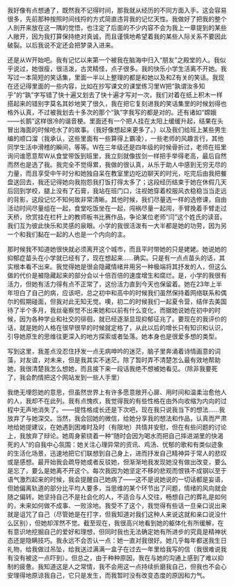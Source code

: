 我好像有点想通了，既然我不记得时间，那我就从经历的不同方面入手。这会容易很多，先前那种按照时间线捋的方式简直违背我的记忆天性。我做好了把我的整个人剖开来放在这一隅的觉悟，也注定了后面的不少内容不会为我上一章提到的某些人敞开，因为我打算保持绝对真诚，而且谨慎地希望着我的某些人际关系不要因此破裂。以后我说不定还会把梦录入进来。

还是从W开始吧。我有记忆以来第一个被我在脑海中归入“朋友”之殿堂的人。我似乎说过，她很瘦，很活泼，古灵精怪，点子很多。我的快乐小学生活离不开她。我写过一本简短的笑话集，里面一半以上整理的都是和她以及和Z有关的笑话。我现在还记得里面的一些内容，比如在抄写课文的课堂练习里W把“孰谓汝多知乎”的“孰”字写错了快十遍又划去了快十遍才写对一次，我们对着在纸上积木一样搭起来的错别字莫名其妙地笑了很久，我在把它复刻进我的笑话集里的时候划得也格外认真，不过被我划去十多次的那个“孰”字我写的都是对的。还有诸如“嫦娥——长鹅”这样很冷的谐音梗。里面还有一个把人挂在太阳上缓缓升起，结果在头冒出海面的时候呛水了的故事。（我好像想起来更多了。）以及我们给班上某些男生编的顺口溜（我承认，这些里面有一些算得上霸凌），一些老师的风趣言行，其他同学生活中滑稽的瞬间，等等。W在三年级还是四年级的时候骨折过，老师在班里询问谁愿意帮W从食堂带饭到班里，我立刻就像拔剑一样把手举得老高，最后自然而然也是选了我。我完全不觉得累，我做的很认真，从乐于助人中感到无穷无尽的力量，而且享受中午时分和她独自呆在教室里边吃边聊天的时光，吃完后由我把餐盘送回去，我还记得她向我抱怨我打饭打得太多了；这段经历结束于她在休假几天后回到学校，腿上没有了石膏，我站在班门口，注视她穿着校服风衣稳稳当当走远的背影，这段记忆不知何故非常清晰。其他时候，我们尽量选一样的选修课，自由活动时间尽量组在一起，食堂吃饭坐在一起，闯祸尽量一起闯，手臂挽着手臂走过天桥，欣赏挂在栏杆上的教师板书比赛作品，争论某位老师“闫”这个姓氏的读音。我们互为彼此快乐和灵感的泉眼。小学的我很活泼有一大半都是她的功劳，因为另一个和我们黏在一起的人也是一个内向的主。

那时候我不知道她很快就必须离开这个城市，而且平时带她的只是姥姥。她说她的抑郁症苗头在小学就已经有了，现在想起来……确实。只是有一点点苗头的话，其实根本看不出来。我觉得她是很会隐藏情绪并用另一种极端将其抒发的人，但这么做的代价是被隐藏起来的部分会以十倍百倍的速度增生和腐烂。是，小学的我很有活力，但她有活力得有点不正常了，这份活力直到今天也保留着。她在23年上半年坦白了自己的病，应该吧，总之初中和高中的时候我们虽然保持着网络联系和偶尔的假期碰面，但我对此无知无觉。噢，初二的时候我们一起夏令营，结伴去美国待了半个多月，我丝毫察觉不出来她和以前有什么变化，而据她说她在初中的时候，因为各种学业和社交的徘徊，就已经逐渐显现抑郁征兆了。要现在的我评价的话，就是她的人格在很早很早的时候就定格了，从此以后的增长只有知识和认识，引导她原生的思维往更深入的地方探索或者坠落。她本身也是很爱多想的类型。

写到这里，我差点没忍住抒发一点无病呻吟的迷茫，脑子里奔涌着诗情画意的词藻，对友谊，对未来，但是我其实不迷茫。除了暂时弄不清楚怎么最有效地帮助她，我很清楚我怎么想她，而且接下来一段话我绝不想被她看见。（除非我要死了，我会酌情把这个网站发到一些人手里）

我绝无埋怨她的意思，但虽然世界上有许多愿意敞开心扉、用时间和温柔治愈他人的人，我却不在此列。我有点愧疚，我觉得我的有些性格在由外向收缩为内向的过程中无声地消失了。——提性格成长还是下次吧，现在我只说我当下的想法……我放弃了与她深交。当然，我会回她的微信，给她分享我的想法和作品，认真而严肃地给她提建议，在她遇到困难时及时（有限地）共情并安慰，但在有些问题的讨论上，我放弃了辩论。她周身萦绕着一种“随时会因为喝水而把自己摔进湖里的快渴死的人”的自我中心氛围：她关注心理异常的资讯、鸡汤、忧郁的歌和有类似迹象的生活化场景，迅速地把它们联想到自己身上，进而抒发自己精神异于常人的悲叹或是感想。最开始我会疏导她或者反驳她，但渐渐地我发现她没有做出改变，要么是忘了，要么是她离不开这个。每次我因为她坚定不移的悲观而恨铁不成钢以至于语气激烈起来的时候，我会提醒自己她病了——这不是说她说的一切话都是妄语，但她偏离轨道的部分比平均人要多，当思维的某个环节出了问题，情绪的风向就会随之偏转。她坚持自己不是社会化的人，不适合与人交往，畅想自己的葬礼是如何的，未来如何做不成事、一败涂地。我受不了这个，我觉得有些话一旦亲口说出来就是诅咒了自己（尽管她是在打字，但我知道对我们这种人来说这就和亲口说没什么区别），但她却浑然不觉。截至现在，我很高兴地看到她的躯体化有所缓解，在有意识地挖掘自己的爱好和理想，但同时我也无法确定她有所进步的究竟是精神状态还是隐瞒技巧。我永远不会否认一点：她一直对我很好。她几乎每年都送我生日礼物，给我做过吊坠，给我送过满满一盒子在过去一年里给我写的信（我很难说我有没有被这一点吓到）。但总之，由于种种原因，我在与她的沟通上感到了难以抑制的疲惫。我知道这是人之常情，我不会用这一点持续折磨我自己，但我也不会心安理得地原谅我自己，它只是发生，而我暂时没有改变态度的原因和力气。